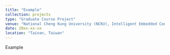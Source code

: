 ```yaml
---
title: "Example"
collection: projects
type: "Graduate Course Project"
venue: "National Cheng Kung University (NCKU), Intelligent Embedded Control (IEC) Lab, Department of Aeronautics and Astronautics"
date: 20xx-xx-xx
location: "Tainan, Taiwan"
---
```


Example
